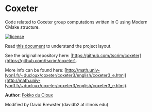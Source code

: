 # Coxeter

 Code related to Coxeter group computations written in C using Modern CMake
 structure.

[![license](https://img.shields.io/badge/license-MIT-green)](LICENSE)

Read [this document](https://cliutils.gitlab.io/modern-cmake/chapters/basics/structure.html) to understand the project
layout.

See the original repository here: [https://github.com/tscrim/coxeter](https://github.com/tscrim/coxeter).

More info can be found here: [http://math.univ-lyon1.fr/~ducloux/coxeter/coxeter3/english/coxeter3_e.html](http://math.univ-lyon1.fr/~ducloux/coxeter/coxeter3/english/coxeter3_e.html).

**Author**: [Fokko du Cloux](https://en.wikipedia.org/wiki/Fokko_du_Cloux)


Modified by David Brewster (davidb2 at illinois edu)
